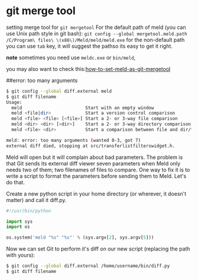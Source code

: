 # git merge tool
setting merge tool for `git mergetool`
For the default path of meld (you can use Unix path style in git bash):
`git config --global mergetool.meld.path /C/Program\ files\ \(x86\)/Meld/meld/meld.exe`
for the non-default path you can use `tab` key, it will suggest the pathso its easy to get it right.

**note** sometimes you need use `meldc.exe` or `bin/meld`,

you may also want to check this:[how-to-set-meld-as-git-mergetool]


[how-to-set-meld-as-git-mergetool]:http://stackoverflow.com/questions/12956509/how-to-set-meld-as-git-mergetool

##error: too many arguments
```sh
$ git config --global diff.external meld
$ git diff filename
Usage:
  meld                        Start with an empty window
  meld <file|dir>             Start a version control comparison
  meld <file> <file> [<file>] Start a 2- or 3-way file comparison
  meld <dir> <dir> [<dir>]    Start a 2- or 3-way directory comparison
  meld <file> <dir>           Start a comparison between file and dir/file

meld: error: too many arguments (wanted 0-3, got 7)
external diff died, stopping at src/transferlistfilterswidget.h.
```
Meld will open but it will complain about bad parameters. The problem is that Git sends its external diff viewer seven parameters when Meld only needs two of them; two filenames of files to compare. One way to fix it is to write a script to format the parameters before sending them to Meld. Let's do that.

Create a new python script in your home directory (or wherever, it doesn't matter) and call it diff.py.
```python
#!/usr/bin/python

import sys
import os

os.system('meld "%s" "%s"' % (sys.argv[2], sys.argv[5]))
```
Now we can set Git to perform it's diff on our new script (replacing the path with yours):
```sh
$ git config --global diff.external /home/username/bin/diff.py
$ git diff filename
```

